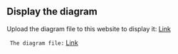 ## Display the diagram

Upload the diagram file to this website to display it: [Link](https://app.diagrams.net/)

` The diagram file:` [Link](https://github.com/mAbdullah821/schema-design-task/tree/master/diagram)
